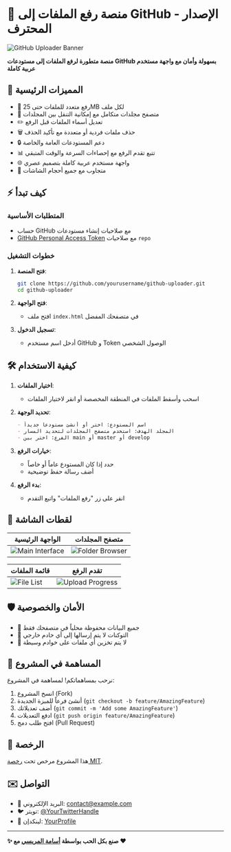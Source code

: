 # 📁 منصة رفع الملفات إلى GitHub - الإصدار المحترف

![GitHub Uploader Banner](https://osama2020almorisi.github.io/fileuploader//)

**منصة متطورة لرفع الملفات إلى مستودعات GitHub بسهولة وأمان مع واجهة مستخدم عربية كاملة**

## 🌟 المميزات الرئيسية

- 🚀 رفع متعدد للملفات حتى 25MB لكل ملف
- 📂 متصفح مجلدات متكامل مع إمكانية التنقل بين المجلدات
- ✏️ تعديل أسماء الملفات قبل الرفع
- 🗑️ حذف ملفات فردية أو متعددة مع تأكيد الحذف
- 🔒 دعم المستودعات العامة والخاصة
- 📊 تتبع تقدم الرفع مع إحصاءات السرعة والوقت المتبقي
- 🌐 واجهة مستخدم عربية كاملة بتصميم عصري
- 📱 متجاوب مع جميع أحجام الشاشات

## ⚡ كيف تبدأ

### المتطلبات الأساسية
- حساب GitHub مع صلاحيات إنشاء مستودعات
- [GitHub Personal Access Token](https://github.com/settings/tokens) مع صلاحيات `repo`

### خطوات التشغيل
1. **فتح المنصة**:
   ```bash
   git clone https://github.com/yourusername/github-uploader.git
   cd github-uploader
   ```

2. **فتح الواجهة**:
   - افتح ملف `index.html` في متصفحك المفضل

3. **تسجيل الدخول**:
   - أدخل اسم مستخدم GitHub و Token الوصول الشخصي

## 🛠️ كيفية الاستخدام

1. **اختيار الملفات**:
   - اسحب وأسقط الملفات في المنطقة المخصصة أو انقر لاختيار الملفات

2. **تحديد الوجهة**:
   ```markdown
   - اسم المستودع: اختر أو أنشئ مستودعاً جديداً
   - المجلد الهدف: استخدم متصفح المجلدات لتحديد المسار
   - الفرع: اختر بين main أو master أو develop
   ```

3. **خيارات الرفع**:
   - حدد إذا كان المستودع عاماً أو خاصاً
   - أضف رسالة حفظ توضيحية

4. **بدء الرفع**:
   - انقر على زر "رفع الملفات" واتبع التقدم

## 📸 لقطات الشاشة

| الواجهة الرئيسية | متصفح المجلدات |
|------------------|----------------|
| ![Main Interface](https://example.com/path/to/screenshot1.jpg) | ![Folder Browser](https://example.com/path/to/screenshot2.jpg) |

| قائمة الملفات | تقدم الرفع |
|---------------|------------|
| ![File List](https://example.com/path/to/screenshot3.jpg) | ![Upload Progress](https://example.com/path/to/screenshot4.jpg) |

## 🛡️ الأمان والخصوصية

- 🔐 جميع البيانات محفوظة محلياً في متصفحك فقط
- 🔑 التوكنات لا يتم إرسالها إلى أي خادم خارجي
- 🚫 لا يتم تخزين أي ملفات على خوادم وسيطة

## 🤝 المساهمة في المشروع

نرحب بمساهماتكم! لمساهمة في المشروع:

1. انسخ المشروع (Fork)
2. أنشئ فرعاً للميزة الجديدة (`git checkout -b feature/AmazingFeature`)
3. أضف تعديلاتك (`git commit -m 'Add some AmazingFeature'`)
4. ادفع التعديلات (`git push origin feature/AmazingFeature`)
5. افتح طلب دمج (Pull Request)

## 📜 الرخصة

هذا المشروع مرخص تحت [رخصة MIT](LICENSE).

## ✉️ التواصل

- 📧 البريد الإلكتروني: contact@example.com
- 🐦 تويتر: [@YourTwitterHandle](https://twitter.com/YourTwitterHandle)
- 💼 لينكدإن: [YourProfile](https://linkedin.com/in/YourProfile)

---

**✨ صنع بكل الحب بواسطة [أسامة المريسي](https://github.com/yourusername) مع ❤️**
